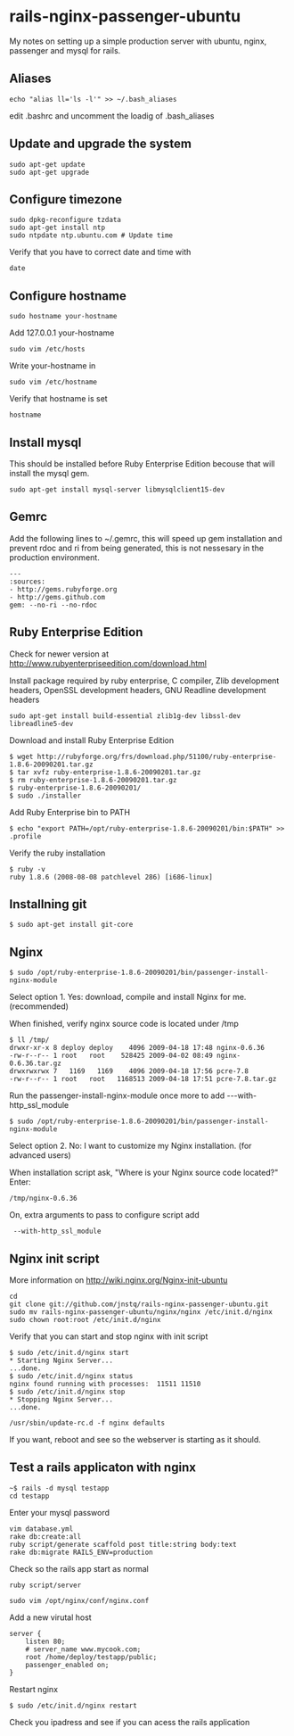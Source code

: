 rails-nginx-passenger-ubuntu
============================

My notes on setting up a simple production server with ubuntu, nginx, passenger and mysql for rails.

Aliases
-------
    
    echo "alias ll='ls -l'" >> ~/.bash_aliases

edit .bashrc and uncomment the loadig of .bash_aliases

Update and upgrade the system
-------------------------------

    sudo apt-get update
    sudo apt-get upgrade

Configure timezone
-------------------

    sudo dpkg-reconfigure tzdata
    sudo apt-get install ntp
    sudo ntpdate ntp.ubuntu.com # Update time
    
Verify that you have to correct date and time with

    date

Configure hostname
-------------------

    sudo hostname your-hostname

Add 127.0.0.1 your-hostname

    sudo vim /etc/hosts
    
Write your-hostname in 
    
    sudo vim /etc/hostname
    
Verify that hostname is set
    
    hostname

Install mysql
---------------

This should be installed before Ruby Enterprise Edition becouse that will install the mysql gem.

    sudo apt-get install mysql-server libmysqlclient15-dev
    
    
Gemrc
-------

Add the following lines to ~/.gemrc, this will speed up gem installation and prevent rdoc and ri from being generated, this is not nessesary in the production environment.

    ---
    :sources:
    - http://gems.rubyforge.org
    - http://gems.github.com
    gem: --no-ri --no-rdoc


Ruby Enterprise Edition
------------------------

Check for newer version at http://www.rubyenterpriseedition.com/download.html

Install package required by ruby enterprise, C compiler, Zlib development headers, OpenSSL development headers, GNU Readline development headers

    sudo apt-get install build-essential zlib1g-dev libssl-dev libreadline5-dev

Download and install Ruby Enterprise Edition

    $ wget http://rubyforge.org/frs/download.php/51100/ruby-enterprise-1.8.6-20090201.tar.gz
    $ tar xvfz ruby-enterprise-1.8.6-20090201.tar.gz 
    $ rm ruby-enterprise-1.8.6-20090201.tar.gz 
    $ ruby-enterprise-1.8.6-20090201/
    $ sudo ./installer

Add Ruby Enterprise bin to PATH

    $ echo "export PATH=/opt/ruby-enterprise-1.8.6-20090201/bin:$PATH" >> .profile

Verify the ruby installation

    $ ruby -v
    ruby 1.8.6 (2008-08-08 patchlevel 286) [i686-linux]


Installning git
----------------

    $ sudo apt-get install git-core

Nginx
-------

    $ sudo /opt/ruby-enterprise-1.8.6-20090201/bin/passenger-install-nginx-module

Select option 1. Yes: download, compile and install Nginx for me. (recommended)

When finished, verify nginx source code is located under /tmp

    $ ll /tmp/
    drwxr-xr-x 8 deploy deploy    4096 2009-04-18 17:48 nginx-0.6.36
    -rw-r--r-- 1 root   root    528425 2009-04-02 08:49 nginx-0.6.36.tar.gz
    drwxrwxrwx 7   1169   1169    4096 2009-04-18 17:56 pcre-7.8
    -rw-r--r-- 1 root   root   1168513 2009-04-18 17:51 pcre-7.8.tar.gz
    
Run the passenger-install-nginx-module once more to add ---with-http_ssl_module 

    $ sudo /opt/ruby-enterprise-1.8.6-20090201/bin/passenger-install-nginx-module
    
Select option 2. No: I want to customize my Nginx installation. (for advanced users)

When installation script ask, "Where is your Nginx source code located?" Enter:

    /tmp/nginx-0.6.36

On, extra arguments to pass to configure script add

     --with-http_ssl_module
     
     
Nginx init script
-------------------

More information on http://wiki.nginx.org/Nginx-init-ubuntu

    cd
    git clone git://github.com/jnstq/rails-nginx-passenger-ubuntu.git
    sudo mv rails-nginx-passenger-ubuntu/nginx/nginx /etc/init.d/nginx
    sudo chown root:root /etc/init.d/nginx
    
Verify that you can start and stop nginx with init script

    $ sudo /etc/init.d/nginx start
    * Starting Nginx Server...
    ...done.
    $ sudo /etc/init.d/nginx status
    nginx found running with processes:  11511 11510
    $ sudo /etc/init.d/nginx stop
    * Stopping Nginx Server...
    ...done.
    
    /usr/sbin/update-rc.d -f nginx defaults
    
If you want, reboot and see so the webserver is starting as it should.


Test a rails applicaton with nginx
----------------------------------

    ~$ rails -d mysql testapp
    cd testapp
    
Enter your mysql password
    
    vim database.yml
    rake db:create:all
    ruby script/generate scaffold post title:string body:text
    rake db:migrate RAILS_ENV=production
    
Check so the rails app start as normal
    
    ruby script/server

    sudo vim /opt/nginx/conf/nginx.conf
    
Add a new virutal host

    server {
        listen 80;
        # server_name www.mycook.com;
        root /home/deploy/testapp/public;
        passenger_enabled on;
    }
    
Restart nginx

    $ sudo /etc/init.d/nginx restart
    
Check you ipadress and see if you can acess the rails application
        













